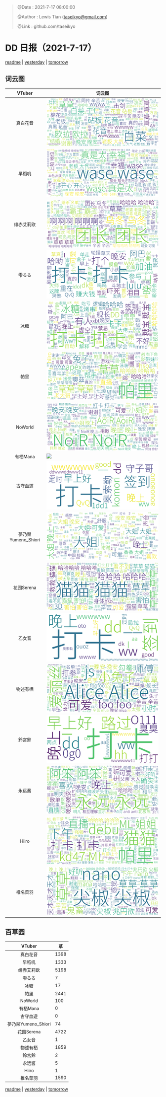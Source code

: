 > @Date    : 2021-7-17 08:00:00
>
> @Author  : Lewis Tian (taseikyo@gmail.com)
>
> @Link    : github.com/taseikyo

# DD 日报（2021-7-17）

[readme](../README.md) | [yesterday](2021-7-16.md) | [tomorrow](2021-7-18.md)

## 词云图

|VTuber|词云图|
|:-:|-|
|真白花音|![](../../images/daily/21402309_2021-7-17_purge_wordcloud.png)|
|早稻叽|![](../../images/daily/41682_2021-7-17_purge_wordcloud.png)|
|绯赤艾莉欧|![](../../images/daily/21396545_2021-7-17_purge_wordcloud.png)|
|雫るる|![](../../images/daily/21013446_2021-7-17_purge_wordcloud.png)|
|冰糖|![](../../images/daily/876396_2021-7-17_purge_wordcloud.png)|
|帕里|![](../../images/daily/4895312_2021-7-17_purge_wordcloud.png)|
|NoWorld|![](../../images/daily/21448649_2021-7-17_purge_wordcloud.png)|
|有栖Mana|![](../../images/daily/6542258_2021-7-17_purge_wordcloud.png)|
|古守血遊|![](../../images/daily/8725120_2021-7-17_purge_wordcloud.png)|
|夢乃栞Yumeno_Shiori|![](../../images/daily/14052636_2021-7-17_purge_wordcloud.png)|
|花园Serena|![](../../images/daily/14327465_2021-7-17_purge_wordcloud.png)|
|乙女音|![](../../images/daily/21320551_2021-7-17_purge_wordcloud.png)|
|物述有栖|![](../../images/daily/21449083_2021-7-17_purge_wordcloud.png)|
|鈴宮鈴|![](../../images/daily/21685677_2021-7-17_purge_wordcloud.png)|
|永远酱|![](../../images/daily/21701071_2021-7-17_purge_wordcloud.png)|
|Hiiro|![](../../images/daily/21919321_2021-7-17_purge_wordcloud.png)|
|椎名菜羽|![](../../images/daily/22347054_2021-7-17_purge_wordcloud.png)|

## 百草园

|VTuber|草|
|:-:|-|
|真白花音|1398|
|早稻叽|1333|
|绯赤艾莉欧|5198|
|雫るる|7|
|冰糖|17|
|帕里|2441|
|NoWorld|100|
|有栖Mana|0|
|古守血遊|0|
|夢乃栞Yumeno_Shiori|74|
|花园Serena|4722|
|乙女音|1|
|物述有栖|1859|
|鈴宮鈴|2|
|永远酱|5|
|Hiiro|1|
|椎名菜羽|1590|

[readme](../README.md) | [yesterday](2021-7-16.md) | [tomorrow](2021-7-18.md)

